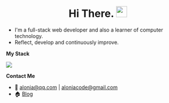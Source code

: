 <h1 align="center">Hi There. <img src="https://raw.githubusercontent.com/iampavangandhi/iampavangandhi/master/gifs/Hi.gif" width="30px"></h1>

- I'm a full-stack web developer and also a learner of computer technology. 
- Reflect, develop and continuously improve.
<!--tech stack icons-->
**My Stack**

<p>
  <a href="https://skillicons.dev">
    <img src="https://skillicons.dev/icons?i=vscode,git,html,css,js,ts,vite,react,nextjs,vue,astro,tailwind,nodejs,nestjs,cpp,cs,py,docker,postgres,mongodb,mysql,prisma,godot&perline=10" />
  </a>
</p>

**Contact Me**
- 📮 alonia@qq.com | aloniacode@gmail.com
- 🏠 [Blog](https://blog-codercoin.vercel.app)
